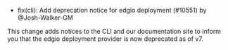 - fix(cli): Add deprecation notice for edgio deployment (#10551) by @Josh-Walker-GM

This change adds notices to the CLI and our documentation site to inform you that the edgio deployment provider is now deprecated as of v7. 
